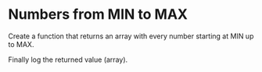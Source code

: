 # Numbers from MIN to MAX

Create a function that returns an array with every number starting at MIN up to MAX.

Finally log the returned value (array).